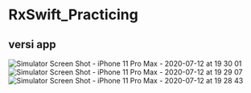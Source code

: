 # RxSwift_Practicing

## versi app
![Simulator Screen Shot - iPhone 11 Pro Max - 2020-07-12 at 19 30 01](https://user-images.githubusercontent.com/45698820/87252827-7537d600-c476-11ea-82cd-8f7c19bf5f1a.png) ![Simulator Screen Shot - iPhone 11 Pro Max - 2020-07-12 at 19 29 07](https://user-images.githubusercontent.com/45698820/87252828-779a3000-c476-11ea-9df7-e9c5282dc51c.png) ![Simulator Screen Shot - iPhone 11 Pro Max - 2020-07-12 at 19 28 43](https://user-images.githubusercontent.com/45698820/87252829-79fc8a00-c476-11ea-84c5-2a7fe034599e.png)
